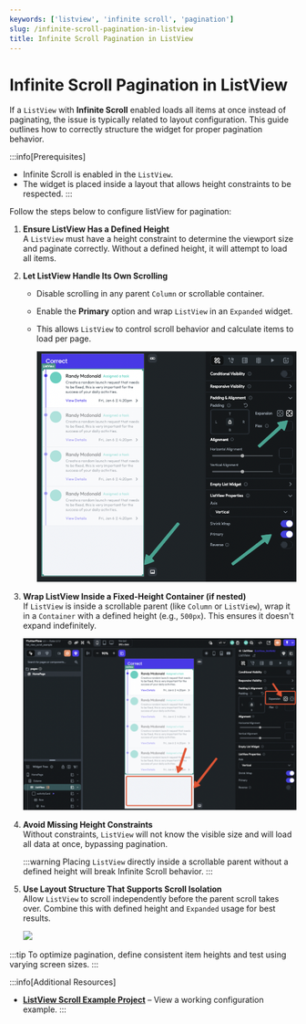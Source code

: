 ```yaml
---
keywords: ['listview', 'infinite scroll', 'pagination']
slug: /infinite-scroll-pagination-in-listview
title: Infinite Scroll Pagination in ListView
---
```


# Infinite Scroll Pagination in ListView

If a `ListView` with **Infinite Scroll** enabled loads all items at once instead of paginating, the issue is typically related to layout configuration. This guide outlines how to correctly structure the widget for proper pagination behavior.

:::info[Prerequisites]
- Infinite Scroll is enabled in the `ListView`.
- The widget is placed inside a layout that allows height constraints to be respected.
:::

Follow the steps below to configure listView for pagination:

1. **Ensure ListView Has a Defined Height**  
   A `ListView` must have a height constraint to determine the viewport size and paginate correctly. Without a defined height, it will attempt to load all items.

2. **Let ListView Handle Its Own Scrolling**  
   - Disable scrolling in any parent `Column` or scrollable container.  
   - Enable the **Primary** option and wrap `ListView` in an `Expanded` widget.  
   - This allows `ListView` to control scroll behavior and calculate items to load per page.

      ![](../assets/20250430121248035007.png)

3. **Wrap ListView Inside a Fixed-Height Container (if nested)**  
   If `ListView` is inside a scrollable parent (like `Column` or `ListView`), wrap it in a `Container` with a defined height (e.g., `500px`). This ensures it doesn't expand indefinitely.

      ![](../assets/20250430121248379992.png)

4. **Avoid Missing Height Constraints**  
   Without constraints, `ListView` will not know the visible size and will load all data at once, bypassing pagination.

   :::warning
   Placing `ListView` directly inside a scrollable parent without a defined height will break Infinite Scroll behavior.
   :::

5. **Use Layout Structure That Supports Scroll Isolation**  
   Allow `ListView` to scroll independently before the parent scroll takes over. Combine this with defined height and `Expanded` usage for best results.

      ![](../assets/20250430121249048672.gif)

:::tip
To optimize pagination, define consistent item heights and test using varying screen sizes.
:::

:::info[Additional Resources]
- **[ListView Scroll Example Project](https://app.flutterflow.io/project/list-view-scroll-example-wdv076)** – View a working configuration example.
:::
